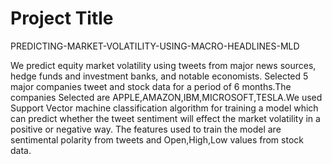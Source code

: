 
# Project Title
PREDICTING-MARKET-VOLATILITY-USING-MACRO-HEADLINES-MLD

We predict equity market volatility using tweets from major news sources, hedge funds and investment banks, and notable economists.
Selected 5 major companies tweet and stock data for a period of 6 months.The companies Selected are APPLE,AMAZON,IBM,MICROSOFT,TESLA.We used Support Vector machine classification algorithm for training a model which can predict whether the tweet sentiment will effect the market volatility in a positive or negative way. The features used to train the model are sentimental polarity from tweets and Open,High,Low values from stock data.
